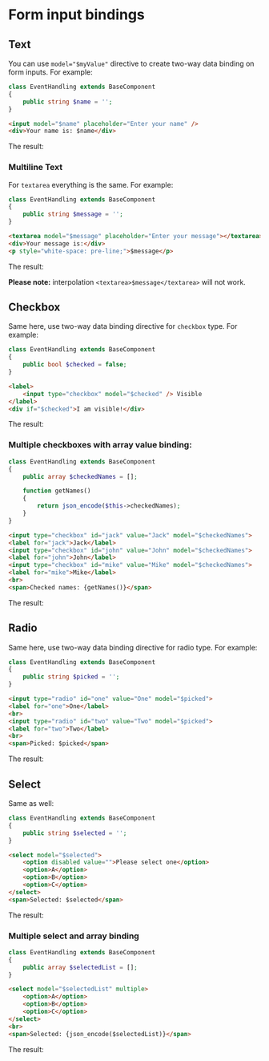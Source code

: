 # Form input bindings

## Text

You can use `model="$myValue"` directive to create two-way data binding on form inputs. For example:

```php
class EventHandling extends BaseComponent
{
    public string $name = '';
}
```

```html
<input model="$name" placeholder="Enter your name" />
<div>Your name is: $name</div>
```

The result:

<TextBindExample />

### Multiline Text

For `textarea` everything is the same. For example:

```php
class EventHandling extends BaseComponent
{
    public string $message = '';
}
```

```html
<textarea model="$message" placeholder="Enter your message"></textarea>
<div>Your message is:</div>
<p style="white-space: pre-line;">$message</p>
```

The result:

<TextAreaBindExample />

**Please note:** interpolation `<textarea>$message</textarea>` will not work.

## Checkbox

Same here, use two-way data binding directive for `checkbox` type. For example:

```php
class EventHandling extends BaseComponent
{
    public bool $checked = false;
}
```

```html
<label>
    <input type="checkbox" model="$checked" /> Visible
</label>
<div if="$checked">I am visible!</div>
```

The result:

<CheckboxBindExample />

### Multiple checkboxes with array value binding:

```php
class EventHandling extends BaseComponent
{
    public array $checkedNames = [];

    function getNames()
    {
        return json_encode($this->checkedNames);
    }
}
```

```html
<input type="checkbox" id="jack" value="Jack" model="$checkedNames">
<label for="jack">Jack</label>
<input type="checkbox" id="john" value="John" model="$checkedNames">
<label for="john">John</label>
<input type="checkbox" id="mike" value="Mike" model="$checkedNames">
<label for="mike">Mike</label>
<br>
<span>Checked names: {getNames()}</span>
```

The result:

<CheckboxMultiBindExample />

## Radio

Same here, use two-way data binding directive for radio type. For example:

```php
class EventHandling extends BaseComponent
{
    public string $picked = '';
}
```

```html
<input type="radio" id="one" value="One" model="$picked">
<label for="one">One</label>
<br>
<input type="radio" id="two" value="Two" model="$picked">
<label for="two">Two</label>
<br>
<span>Picked: $picked</span>
```

The result:

<RadioBindExample />

## Select

Same as well:

```php
class EventHandling extends BaseComponent
{
    public string $selected = '';
}
```

```html
<select model="$selected">
    <option disabled value="">Please select one</option>
    <option>A</option>
    <option>B</option>
    <option>C</option>
</select>
<span>Selected: $selected</span>
```

The result:

<SelectBindExample />

### Multiple select and array binding

```php
class EventHandling extends BaseComponent
{
    public array $selectedList = [];
}
```

```html
<select model="$selectedList" multiple>
    <option>A</option>
    <option>B</option>
    <option>C</option>
</select>
<br>
<span>Selected: {json_encode($selectedList)}</span>
```

The result:

<SelectMultiBindExample />